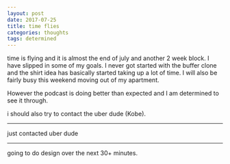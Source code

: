 ```yaml
---
layout: post
date: 2017-07-25
title: time flies
categories: thoughts
tags: determined
---
```


time is flying and it is almost the end of july and another 2 week block. I have slipped in some of my goals. I never got started with the buffer clone and the shirt idea has basically started taking up a lot of time. I will also be fairly busy this weekend moving out of my apartment.

However the podcast is doing better than expected and I am determined to see it through.

i should also try to contact the uber dude (Kobe).

---

just contacted uber dude

---

going to do design over the next 30+ minutes.
